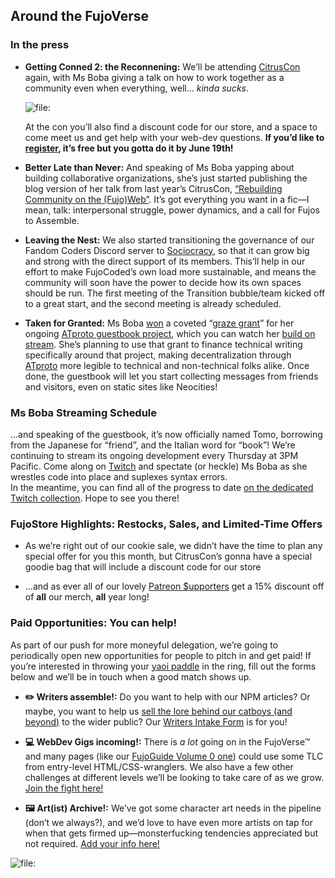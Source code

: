 ## Around the FujoVerse

### In the press

- **Getting Conned 2: the Reconnening:** We’ll be attending [CitrusCon](https://www.citruscon.com/) again, with Ms Boba giving a talk on how to work together as a community even when everything, well... _kinda sucks_.

  ![file:](images/citruscon_talk.png)

  At the con you’ll also find a discount code for our store, and a space to come meet us and get help with your web-dev questions. **If you’d like to [register](https://www.eventbrite.com/e/citrus-con-2025-tickets-949332648507), it’s free but you gotta do it by June 19th!**

- **Better Late than Never:** And speaking of Ms Boba yapping about building collaborative organizations, she’s just started publishing the blog version of her talk from last year’s CitrusCon, [“Rebuilding Community on the (Fujo)Web”](https://www.essentialrandomness.com/posts/rebuilding-community-on-the-web/part-1). It’s got everything you want in a fic—I mean, talk: interpersonal struggle, power dynamics, and a call for Fujos to Assemble.

- **Leaving the Nest:** We also started transitioning the governance of our Fandom Coders Discord server to [Sociocracy](https://www.sociocracyforall.org/content/), so that it can grow big and strong with the direct support of its members. This’ll help in our effort to make FujoCoded’s own load more sustainable, and means the community will soon have the power to decide how its own spaces should be run. The first meeting of the Transition bubble/team kicked off to a great start, and the second meeting is already scheduled.

- **Taken for Granted:** Ms Boba [won](https://bsky.app/profile/essentialrandom.bsky.social/post/3lqb53vot7c23) a coveted “[graze grant](https://bsky.app/profile/graze.social/post/3lohcyw37fc2j)” for her ongoing [ATproto guestbook project](https://github.com/FujoWebDev/lexicon-guestbook), which you can watch her [build on stream](https://www.twitch.tv/collections/OdaSBo9XORgtPQ). She’s planning to use that grant to finance technical writing specifically around that project, making decentralization through [ATproto](https://atproto.com/) more legible to technical and non-technical folks alike. Once done, the guestbook will let you start collecting messages from friends and visitors, even on static sites like Neocities!

### Ms Boba Streaming Schedule

...and speaking of the guestbook, it’s now officially named Tomo, borrowing from the Japanese for “friend”, and the Italian word for “book”! We’re continuing to stream its ongoing development every Thursday at 3PM Pacific. Come along on [Twitch](https://www.twitch.tv/essentialrandomness) and spectate (or heckle) Ms Boba as she wrestles code into place and suplexes syntax errors. \
In the meantime, you can find all of the progress to date [on the dedicated Twitch collection](https://www.twitch.tv/collections/OdaSBo9XORgtPQ). Hope to see you there!

### FujoStore Highlights: Restocks, Sales, and Limited-Time Offers

- As we’re right out of our cookie sale, we didn’t have the time to plan any special offer for you this month, but CitrusCon’s gonna have a special goodie bag that will include a discount code for our store

- ...and as ever all of our lovely [Patreon $upporters](https://www.patreon.com/fujocoded) get a 15% discount off of **all** our merch, **all** year long!

### Paid Opportunities: You can help!

As part of our push for more moneyful delegation, we’re going to periodically open new opportunities for people to pitch in and get paid! If you’re interested in throwing your [yaoi paddle](https://store.fujocoded.com/products/paddles) in the ring, fill out the forms below and we’ll be in touch when a good match shows up.

- **✏️ Writers assemble!:** Do you want to help with our NPM articles? Or maybe, you want to help us [sell the lore behind our catboys (and beyond)](https://www.fujoweb.dev/characters) to the wider public? Our [Writers Intake Form](https://forms.gle/DensB2JHppK4A98M8) is for you!

- **💻 WebDev Gigs incoming!:** There is _a lot_ going on in the FujoVerse™ and many pages (like our [FujoGuide Volume 0 one](https://www.fujoweb.dev/volume-0)) could use some TLC from entry-level HTML/CSS-wranglers. We also have a few other challenges at different levels we’ll be looking to take care of as we grow. [Join the fight here!](https://forms.gle/HNMHCJ5N5XoV35Y27)

- **🖼️ Art(ist) Archive!:** We’ve got some character art needs in the pipeline (don’t we always?), and we’d love to have even more artists on tap for when that gets firmed up—monsterfucking tendencies appreciated but not required. [Add your info here!](https://forms.gle/Cm2wq9numpBMoUZJA)

![file:](./images/we_want_you.png)
